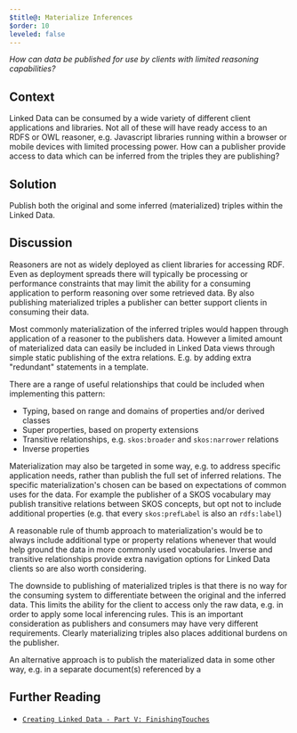 ```yaml
---
$title@: Materialize Inferences
$order: 10
leveled: false
---
```


*How can data be published for use by clients with limited reasoning capabilities?*

## Context

Linked Data can be consumed by a wide variety of different client applications and libraries. Not all of these will have ready access to an RDFS or OWL reasoner, e.g. Javascript libraries running within a browser or mobile devices with limited processing power. How can a publisher provide access to data which can be inferred from the triples they are publishing?

## Solution

Publish both the original and some inferred (materialized) triples within the Linked Data.

## Discussion

Reasoners are not as widely deployed as client libraries for accessing RDF. Even as deployment spreads there will typically be processing or performance constraints that may limit the ability for a consuming application to perform reasoning over some retrieved data. By also publishing materialized triples a publisher can better support clients in consuming their data.

Most commonly materialization of the inferred triples would happen through application of a reasoner to the publishers data. However a limited amount of materialized data can easily be included in Linked Data views through simple static publishing of the extra relations. E.g. by adding extra "redundant" statements in a template.

There are a range of useful relationships that could be included when implementing this pattern:

- Typing, based on range and domains of properties and/or derived classes
- Super properties, based on property extensions
- Transitive relationships, e.g. `skos:broader` and `skos:narrower` relations
- Inverse properties

Materialization may also be targeted in some way, e.g. to address specific application needs, rather than publish the full set of inferred relations. The specific materialization's chosen can be based on expectations of common uses for the data. For example the publisher of a SKOS vocabulary may publish transitive relations between SKOS concepts, but opt not to include additional properties (e.g. that every `skos:prefLabel` is also an `rdfs:label`)

A reasonable rule of thumb approach to materialization's would be to always include additional type or property relations whenever that would help ground the data in more commonly used vocabularies. Inverse and transitive relationships provide extra navigation options for Linked Data clients so are also worth considering.

The downside to publishing of materialized triples is that there is no way for the consuming system to differentiate between the original and the inferred data. This limits the ability for the client to access only the raw data, e.g. in order to apply some local inferencing rules. This is an important consideration as publishers and consumers may have very different requirements. Clearly materializing triples also places additional burdens on the publisher.

An alternative approach is to publish the materialized data in some other way, e.g. in a separate document(s) referenced by a

## Further Reading

- [`Creating Linked Data - Part V: FinishingTouches`](http://www.jenitennison.com/2009/12/05/creating-linked-data-part-v-finishing-touches.html)
